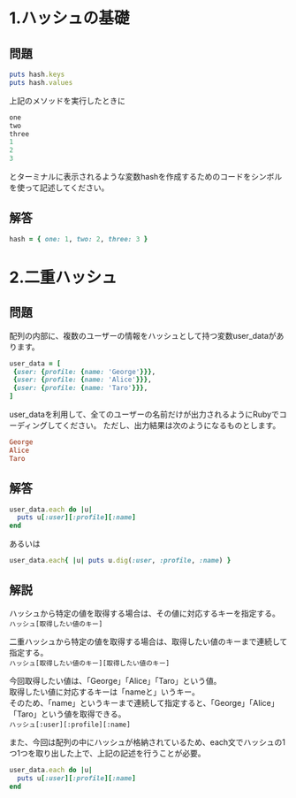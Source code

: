 # 1.ハッシュの基礎
## 問題
```Ruby
puts hash.keys
puts hash.values
```
上記のメソッドを実行したときに
```Ruby
one
two
three
1
2
3
```
とターミナルに表示されるような変数hashを作成するためのコードをシンボルを使って記述してください。
## 解答
```Ruby
hash = { one: 1, two: 2, three: 3 }
```

# 2.二重ハッシュ
## 問題
配列の内部に、複数のユーザーの情報をハッシュとして持つ変数user_dataがあります。
```Ruby
user_data = [
 {user: {profile: {name: 'George'}}},
 {user: {profile: {name: 'Alice'}}},
 {user: {profile: {name: 'Taro'}}},
]
```
user_dataを利用して、全てのユーザーの名前だけが出力されるようにRubyでコーディングしてください。
ただし、出力結果は次のようになるものとします。
```Ruby
George
Alice
Taro
```
## 解答
```Ruby
user_data.each do |u|
  puts u[:user][:profile][:name]
end
```
あるいは
```Ruby
user_data.each{ |u| puts u.dig(:user, :profile, :name) }
```
## 解説
ハッシュから特定の値を取得する場合は、その値に対応するキーを指定する。<br>
`ハッシュ[取得したい値のキー]`

二重ハッシュから特定の値を取得する場合は、取得したい値のキーまで連続して指定する。<br>
`ハッシュ[取得したい値のキー][取得したい値のキー]`

今回取得したい値は、「George」「Alice」「Taro」という値。<br>
取得したい値に対応するキーは「nameと」いうキー。<br>
そのため、「name」というキーまで連続して指定すると、「George」「Alice」「Taro」という値を取得できる。<br>
`ハッシュ[:user][:profile][:name]`

また、今回は配列の中にハッシュが格納されているため、each文でハッシュの1つ1つを取り出した上で、上記の記述を行うことが必要。
```Ruby
user_data.each do |u|
  puts u[:user][:profile][:name]
end
```
